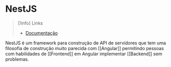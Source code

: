 # NestJS

> [!info] Links
> - [Documentação](https://nestjs.com/)

NestJS é um framework para construção de API de servidores que tem uma filosofia de construção muito parecida com [[Angular]] permitindo pessoas com habilidades de [[Frontend]] em Angular implementar [[Backend]] sem problemas.